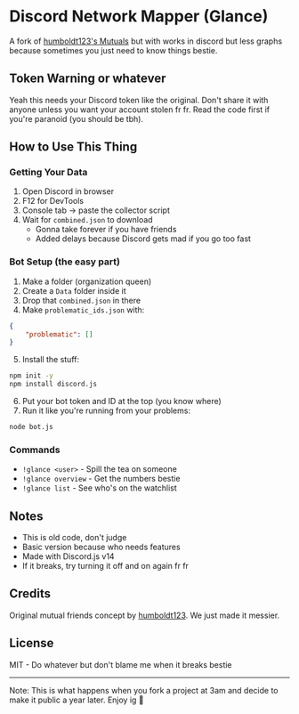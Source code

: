 # Discord Network Mapper (Glance)

A fork of [humboldt123's Mutuals](https://github.com/humboldt123/mutuals) but with works in discord but less graphs because sometimes you just need to know things bestie.

## Token Warning or whatever
Yeah this needs your Discord token like the original. Don't share it with anyone unless you want your account stolen fr fr. Read the code first if you're paranoid (you should be tbh).

## How to Use This Thing

### Getting Your Data
1. Open Discord in browser 
2. F12 for DevTools 
3. Console tab -> paste the collector script
4. Wait for `combined.json` to download
   * Gonna take forever if you have friends
   * Added delays because Discord gets mad if you go too fast

### Bot Setup (the easy part)
1. Make a folder (organization queen)
2. Create a `Data` folder inside it
3. Drop that `combined.json` in there
4. Make `problematic_ids.json` with:
```json
{
    "problematic": []
}
```
5. Install the stuff:
```bash
npm init -y
npm install discord.js
```
6. Put your bot token and ID at the top (you know where)
7. Run it like you're running from your problems:
```bash
node bot.js
```

### Commands
* `!glance <user>` - Spill the tea on someone
* `!glance overview` - Get the numbers bestie
* `!glance list` - See who's on the watchlist

## Notes
* This is old code, don't judge
* Basic version because who needs features
* Made with Discord.js v14 
* If it breaks, try turning it off and on again fr fr

## Credits
Original mutual friends concept by [humboldt123](https://github.com/humboldt123). We just made it messier.

## License
MIT - Do whatever but don't blame me when it breaks bestie

---
Note: This is what happens when you fork a project at 3am and decide to make it public a year later. Enjoy ig 💅
